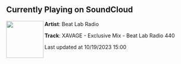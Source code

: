 ## Currently Playing on SoundCloud

[<img align="left" width="100" src="https://i1.sndcdn.com/artworks-TRvjJAWqmmZwyjR9-rVnqqQ-t500x500.jpg">](https://soundcloud.com/beatlabradio/xavage-exclusive-mix-beat-lab-radio-440)

**Artist**: Beat Lab Radio 

**Track**: XAVAGE - Exclusive Mix - Beat Lab Radio 440

Last updated at 10/19/2023 15:00
